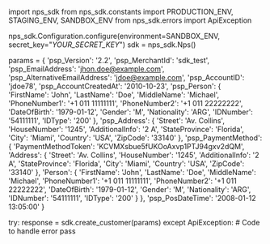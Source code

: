 import nps_sdk
from nps_sdk.constants import PRODUCTION_ENV, STAGING_ENV, SANDBOX_ENV
from nps_sdk.errors import ApiException

nps_sdk.Configuration.configure(environment=SANDBOX_ENV,
                            secret_key="_YOUR_SECRET_KEY_")
sdk = nps_sdk.Nps()

params = {
    'psp_Version': '2.2',
    'psp_MerchantId': 'sdk_test',
    'psp_EmailAddress': 'jhon.doe@example.com',
    'psp_AlternativeEmailAddress': 'jdoe@example.com',
    'psp_AccountID': 'jdoe78',
    'psp_AccountCreatedAt': '2010-10-23',
    'psp_Person': {
        'FirstName': 'John',
        'LastName': 'Doe',
        'MiddleName': 'Michael',
        'PhoneNumber1': '+1 011 11111111',
        'PhoneNumber2': '+1 011 22222222',
        'DateOfBirth': '1979-01-12',
        'Gender': 'M',
        'Nationality': 'ARG',
        'IDNumber': '54111111',
        'IDType': '200'
    },
    'psp_Address': {
        'Street': 'Av. Collins',
        'HouseNumber': '1245',
        'AdditionalInfo': '2 A',
        'StateProvince': 'Florida',
        'City': 'Miami',
        'Country': 'USA',
        'ZipCode': '33140'
    },
    'psp_PaymentMethod': {
        'PaymentMethodToken': 'KCVMXsbue5fUKOoAxvp1PTJ94gxv2dQM',
        'Address': {
            'Street': 'Av. Collins',
            'HouseNumber': '1245',
            'AdditionalInfo': '2 A',
            'StateProvince': 'Florida',
            'City': 'Miami',
            'Country': 'USA',
            'ZipCode': '33140'
            },
        'Person': {
            'FirstName': 'John',
            'LastName': 'Doe',
            'MiddleName': 'Michael',
            'PhoneNumber1': '+1 011 11111111',
            'PhoneNumber2': '+1 011 22222222',
            'DateOfBirth': '1979-01-12',
            'Gender': 'M',
            'Nationality': 'ARG',
            'IDNumber': '54111111',
            'IDType': '200'
            }
    },
    'psp_PosDateTime': '2008-01-12 13:05:00'
}

try: 
    response = sdk.create_customer(params) 
except ApiException: 
    # Code to handle error 
    pass 
